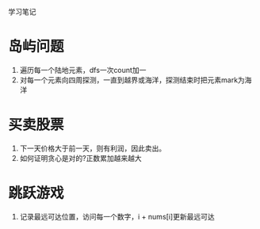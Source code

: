 学习笔记
# 岛屿问题
1. 遍历每一个陆地元素，dfs一次count加一
2. 对每一个元素向四周探测，一直到越界或海洋，探测结束时把元素mark为海洋

# 买卖股票
1. 下一天价格大于前一天，则有利润，因此卖出。
2. 如何证明贪心是对的?正数累加越来越大

# 跳跃游戏
1. 记录最远可达位置，访问每一个数字，i + nums[i]更新最远可达

